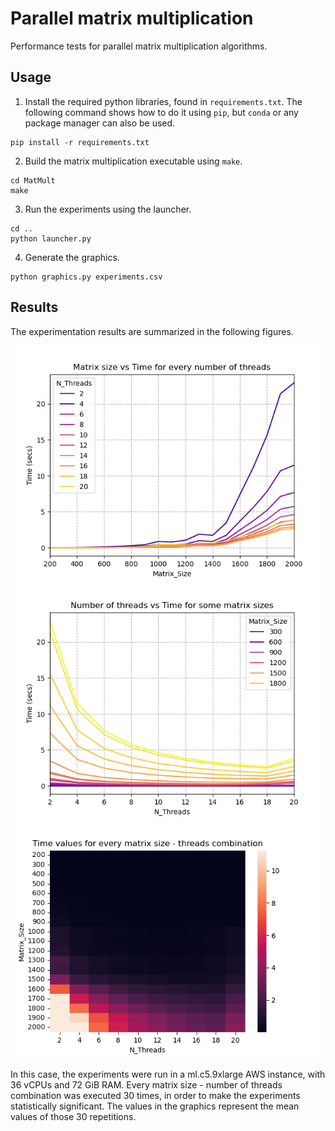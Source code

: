 # Parallel matrix multiplication

Performance tests for parallel matrix multiplication algorithms.

## Usage

1. Install the required python libraries, found in `requirements.txt`. The following command shows how to do it using `pip`, but `conda` or any package manager can also be used.

```shell
pip install -r requirements.txt
```

2. Build the matrix multiplication executable using `make`.

```shell
cd MatMult
make
```

3. Run the experiments using the launcher.

```shell
cd ..
python launcher.py
```

4. Generate the graphics.

```shell
python graphics.py experiments.csv
```

## Results

The experimentation results are summarized in the following figures.

![Matrix size vs Time line plot](img/size-time.png)
![Threads vs Time line plot](img/threads-time.png)
![Matrix size vs Threads heatmap](img/size-threads-time.png)

In this case, the experiments were run in a ml.c5.9xlarge AWS instance, with 36 vCPUs and 72 GiB RAM. Every matrix size - number of threads combination was executed 30 times, in order to make the experiments statistically significant. The values in the graphics represent the mean values of those 30 repetitions.
